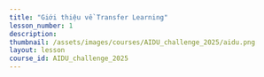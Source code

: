 ```yaml
---
title: "Giới thiệu về Transfer Learning"
lesson_number: 1
description: 
thumbnail: /assets/images/courses/AIDU_challenge_2025/aidu.png
layout: lesson
course_id: AIDU_challenge_2025
---
```


